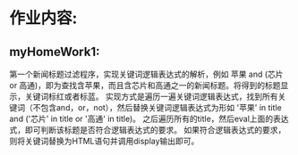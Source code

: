 作业内容:
============================

myHomeWork1:
---------------------
第一个新闻标题过滤程序，实现关键词逻辑表达式的解析，例如 苹果 and (芯片 or 高通)，即为查找含苹果，而且含芯片和高通之一的新闻标题。将得到的标题显示，关键词标红或者标蓝。
实现方式是遍历一遍关键词逻辑表达式，找到所有关键词（不包含and，or，not），然后替换关键词逻辑表达式为形如 '苹果' in title and ('芯片' in title or '高通' in title)。
之后遍历所有的title，然后eval上面的表达式，即可判断该标题是否符合逻辑表达式的要求。
如果符合逻辑表达式的要求，则将关键词替换为HTML语句并调用display输出即可。
